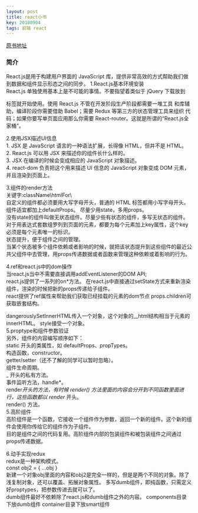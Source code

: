 ```yaml
---
layout: post
title: react小书
key: 20180904
tags: 前端 react
---    
```

 
[原书地址](http://huziketang.mangojuice.top/books/react/)  

### 简介
React.js是用于构建用户界面的 JavaScript 库，提供非常高效的方式帮助我们做到数据和组件显示形态之间的同步。
1.React.js基本环境安装  
React.js 单独使⽤基本上是不可能的事情。不要指望着类似于 jQuery 下载放到
<head /> 标签就开始使⽤。使⽤ React.js 不管在开发阶段⽣产阶段都需要⼀堆⼯具
和库辅助，编译阶段你需要借助 Babel；需要 Redux 等第三⽅的状态管理⼯具来组织
代码；如果你要写单⻚⾯应⽤那么你需要 React-router。这就是所谓的“React.js全家桶”。

2.使用JSX描述UI信息  
	1. JSX 是 JavaScript 语⾔的⼀种语法扩展，⻓得像 HTML，但并不是 HTML。  
	2. React.js 可以⽤ JSX 来描述你的组件⻓什么样的。   
	3. JSX 在编译的时候会变成相应的 JavaScript 对象描述。  
	4. react-dom 负责把这个⽤来描述 UI 信息的 JavaScript 对象变成 DOM 元素，并且渲染到⻚⾯上。  

3.组件的render方法    
关键字:className\htmlFor\   
自定义的组件都必须要用大写字母开头，普通的 HTML 标签都用小写字母开头。  
组件适宜都加上defaultProps。 
尽量少用state，多用props。    
没有state的组件叫做无状态组件。尽量少些有状态的组件，多写无状态的组件。  
对于用表达式套数组罗列到页面的元素，都要为每个元素加上key属性，这个key必须是每个元素唯一的标识。  
状态提升，便于组件之间的管理。   
当某个状态被多个组件依赖或者影响的时候，就把该状态提升到这些组件的最近公共父组件中去管理，用props传递数据或者函数来管理这种依赖或着影响的行为。  

4.ref和react.js中的dom操作   
当react.js当中不需要直接调用addEventListener的DOM API;  
react.js提供了一系列的on*方法。 在react.js中直接通过setState方式来重新渲染组件，渲染的时候把新的props传递给子组件。  
react提供了ref属性来帮助我们获取已经挂载的元素的dom节点
props.children可获取嵌套结构。  

dangerouslySetInnerHTML传入一个对象，这个对象的__html结构相当于元素的innerHTML。
style接受一个对象。  
5.proptype和组件参数验证   
另外，组件的内容编写顺序如下：   
static 开头的类属性，如 defaultProps、propTypes。  
构造函数，constructor。  
getter/setter（还不了解的同学可以暂时忽略）。   
组件生命周期。   
_ 开头的私有方法。   
事件监听方法，handle*。   
render*开头的方法，有时候 render() 方法里面的内容会分开到不同函数里面进行，这些函数都以 render* 开头。    
render() 方法。    
5.高阶组件  
高阶组件是一个函数，它接收一个组件作为参数，返回一个新的组件。这个新的组件会使用你传给它的组件作为子组件。   
目的是组件之间的代码复用。高阶组件内部的包装组件和被包装组件之间通过props传递数据。  

6.动手实现redux   
redux是一种架构模式。  
const obj2 = { ...obj }   
新建一个对象obj里面的内容和obj2是完全一样的，但是是两个不同的对象。除了浅复制对象，还可以覆盖、拓展对象属性。
多写dumb组件，即纯函数，只需定义好proptypes，把参数传进去就可以了。    
dumb组件最好不依赖除了react.js和dumb组件之外的内容。
components目录下放dumb组件
container目录下放smart组件

